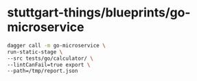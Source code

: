 # stuttgart-things/blueprints/go-microservice

```bash
dagger call -m go-microservice \
run-static-stage \
--src tests/go/calculator/ \
--lintCanFail=true export \
--path=/tmp/report.json
```
